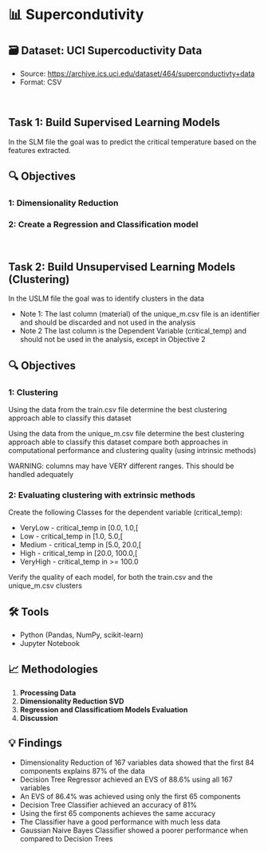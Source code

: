 # 📊 Supercondutivity

## 🗃️ Dataset: UCI Supercoductivity Data
- Source: https://archive.ics.uci.edu/dataset/464/superconductivty+data 
- Format: CSV
<br />

## Task 1: Build Supervised Learning Models
In the SLM file the goal was to predict the critical temperature based on the features extracted.

## 🔍 Objectives
### 1: Dimensionality Reduction
### 2: Create a Regression and Classification model 
<br />

## Task 2: Build Unsupervised Learning Models (Clustering)
In the USLM file the goal was to identify clusters in the data 
- Note 1: The last column (material) of the unique_m.csv file is an identifier and should be discarded and not used in the analysis
- Note 2 The last column is the Dependent Variable (critical_temp) and should not be used in the analysis, except in Objective 2 

## 🔍 Objectives
### 1: Clustering

Using the data from the train.csv file determine the best clustering approach able to classify this dataset

Using the data from the unique_m.csv file determine the best clustering approach able to classify this dataset
compare both approaches in computational performance and clustering quality (using intrinsic methods)

WARNING: columns may have VERY different ranges. This should be handled adequately

### 2: Evaluating clustering with extrinsic methods

Create the following Classes for the dependent variable (critical_temp):
- VeryLow - critical_temp in [0.0, 1.0,[
- Low - critical_temp in [1.0, 5.0,[
- Medium - critical_temp in [5.0, 20.0,[
- High - critical_temp in [20.0, 100.0,[
- VeryHigh - critical_temp in >= 100.0

Verify the quality of each model, for both the train.csv and the unique_m.csv clusters

## 🛠️ Tools
- Python (Pandas, NumPy, scikit-learn)
- Jupyter Notebook

## 📈 Methodologies
1. **Processing Data**
2. **Dimensionality Reduction SVD**
4. **Regression and Classificatiom Models Evaluation**
5. **Discussion**

## 💡 Findings
- Dimensionality Reduction of 167 variables data showed that the first 84 components explains 87% of the data
- Decision Tree Regressor achieved an EVS of 88.6% using all 167 variables
- An EVS of 86.4% was achieved using only the first 65 components
- Decision Tree Classifier achieved an accuracy of 81%
- Using the first 65 components achieves the same accuracy
- The Classifier have a good performance with much less data
- Gaussian Naive Bayes Classifier showed a poorer performance when compared to Decision Trees

